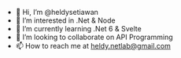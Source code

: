 - 👋 Hi, I’m @heldysetiawan
- 👀 I’m interested in .Net & Node
- 🌱 I’m currently learning .Net 6 & Svelte
- 💞️ I’m looking to collaborate on API Programming
- 📫 How to reach me at heldy.netlab@gmail.com

<!---
heldysetiawan/heldysetiawan is a ✨ special ✨ repository because its `README.md` (this file) appears on your GitHub profile.
You can click the Preview link to take a look at your changes.
--->
